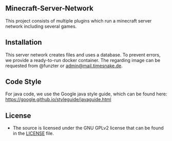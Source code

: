 ## Minecraft-Server-Network

This project consists of multiple plugins which run a minecraft server network including several games.


## Installation

This server network creates files and uses a database. To prevent errors, we provide a ready-to-run docker container.
The regarding image can be requested from @funzter or admin@mail.timesnake.de.

## Code Style

For java code, we use the Google java style guide, which can be found here:
https://google.github.io/styleguide/javaguide.html

## License

- The source is licensed under the GNU GPLv2 license that can be found in the [LICENSE](LICENSE)
  file.

[Setup.md]: SETUP.md
